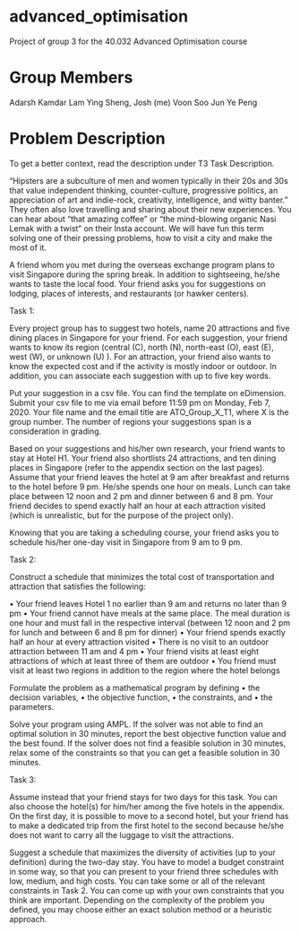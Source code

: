 # advanced_optimisation
Project of group 3 for the 40.032 Advanced Optimisation course

# Group Members
Adarsh Kamdar
Lam Ying Sheng, Josh (me)
Voon Soo Jun
Ye Peng

# Problem Description
To get a better context, read the description under T3 Task Description. 

“Hipsters are a subculture of men and women typically in their 20s and 30s that value independent thinking, counter-culture, progressive politics, an appreciation of art and indie-rock, creativity, intelligence, and witty banter.” They often also love travelling and sharing about their new experiences. You can hear about “that amazing coffee” or “the mind-blowing organic Nasi Lemak with a twist” on their Insta account. We will have fun this term solving one of their pressing problems, how to visit a city and make the most of it. 


A friend whom you met during the overseas exchange program plans to visit Singapore during the spring break. In addition to sightseeing, he/she wants to taste the local food. Your friend asks you for suggestions on lodging, places of interests, and restaurants (or hawker centers).

Task 1:

Every project group has to suggest two hotels, name 20 attractions and five dining places in Singapore for your friend. For each suggestion, your friend wants to know its region (central (C), north (N), north-east (O), east (E), west (W), or unknown (U) ). For an attraction, your friend also wants to know the expected cost and if the activity is mostly indoor or outdoor. In addition, you can associate each suggestion with up to five key words.

Put your suggestion in a csv file. You can find the template on eDimension. Submit your csv file to me via email before 11:59 pm on Monday, Feb 7, 2020. Your file name and the email title are ATO_Group_X_T1, where X is the group number. The number of regions your suggestions span is a consideration in grading.


Based on your suggestions and his/her own research, your friend wants to stay at Hotel H1. Your friend also shortlists 24 attractions, and ten dining places in Singapore (refer to the appendix section on the last pages). Assume that your friend leaves the hotel at 9 am after breakfast and returns to the hotel before 9 pm. He/she spends one hour on meals. Lunch can take place between 12 noon and 2 pm and dinner between 6 and 8 pm. Your friend decides to spend exactly half an hour at each attraction visited (which is unrealistic, but for the purpose of the project only).

Knowing that you are taking a scheduling course, your friend asks you to schedule his/her one-day visit in Singapore from 9 am to 9 pm.

Task 2:

Construct a schedule that minimizes the total cost of transportation and attraction that satisfies the following:

•	Your friend leaves Hotel 1 no earlier than 9 am and returns no later than 9 pm
•	Your friend cannot have meals at the same place. The meal duration is one hour and must fall in the respective interval (between 12 noon and 2 pm for lunch and between 6 and 8 pm for dinner)
•	Your friend spends exactly half an hour at every attraction visited
•	There is no visit to an outdoor attraction between 11 am and 4 pm
•	Your friend visits at least eight attractions of which at least three of them are outdoor 
•	You friend must visit at least two regions in addition to the region where the hotel belongs

Formulate the problem as a mathematical program by defining
•	the decision variables,
•	the objective function,
•	the constraints, and
•	the parameters.

Solve your program using AMPL. If the solver was not able to find an optimal solution in 30 minutes, report the best objective function value and the best found. If the solver does not find a feasible solution in 30 minutes, relax some of the constraints so that you can get a feasible solution in 30 minutes.

Task 3:

Assume instead that your friend stays for two days for this task. You can also choose the hotel(s) for him/her among the five hotels in the appendix. On the first day, it is possible to move to a second hotel, but your friend has to make a dedicated trip from the first hotel to the second because he/she does not want to carry all the luggage to visit the attractions. 

Suggest a schedule that maximizes the diversity of activities (up to your definition) during the two-day stay. You have to model a budget constraint in some way, so that you can present to your friend three schedules with low, medium, and high costs. You can take some or all of the relevant constraints in Task 2. You can come up with your own constraints that you think are important. Depending on the complexity of the problem you defined, you may choose either an exact solution method or a heuristic approach. 
